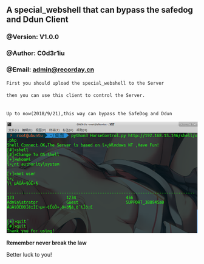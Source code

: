 ## A special_webshell that can bypass the safedog and Ddun Client

### @Version: V1.0.0
### @Author: C0d3r1iu
### @Email: admin@recorday.cn

```
First you should upload the special_webshell to the Server

then you can use this client to control the Server.


Up to now(2018/9/21),this way can bypass the SafeDog and Ddun

```

![](Using_Pic.png)

**Remember never break the law**

Better luck to you!